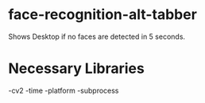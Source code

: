 # face-recognition-alt-tabber
Shows Desktop if no faces are detected in 5 seconds.

# Necessary Libraries
-cv2
-time
-platform
-subprocess
